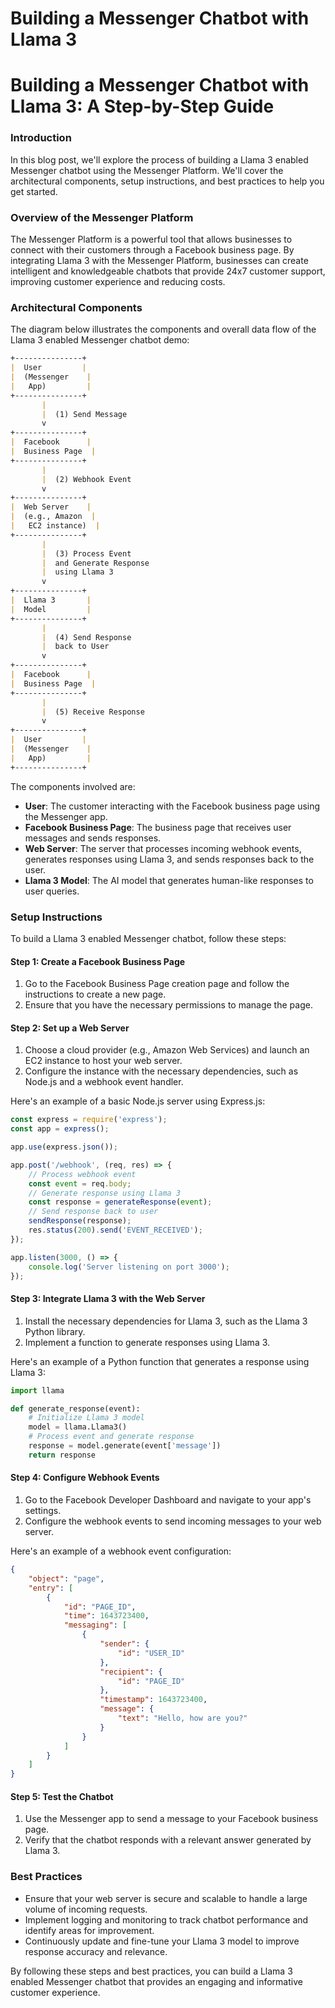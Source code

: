 # Building a Messenger Chatbot with Llama 3

Building a Messenger Chatbot with Llama 3: A Step-by-Step Guide
=============================================================

### Introduction

In this blog post, we'll explore the process of building a Llama 3 enabled Messenger chatbot using the Messenger Platform. We'll cover the architectural components, setup instructions, and best practices to help you get started.

### Overview of the Messenger Platform

The Messenger Platform is a powerful tool that allows businesses to connect with their customers through a Facebook business page. By integrating Llama 3 with the Messenger Platform, businesses can create intelligent and knowledgeable chatbots that provide 24x7 customer support, improving customer experience and reducing costs.

### Architectural Components

The diagram below illustrates the components and overall data flow of the Llama 3 enabled Messenger chatbot demo:
```markdown
+---------------+
|  User         |
|  (Messenger    |
|   App)         |
+---------------+
       |
       |  (1) Send Message
       v
+---------------+
|  Facebook      |
|  Business Page  |
+---------------+
       |
       |  (2) Webhook Event
       v
+---------------+
|  Web Server    |
|  (e.g., Amazon  |
|   EC2 instance)  |
+---------------+
       |
       |  (3) Process Event
       |  and Generate Response
       |  using Llama 3
       v
+---------------+
|  Llama 3       |
|  Model         |
+---------------+
       |
       |  (4) Send Response
       |  back to User
       v
+---------------+
|  Facebook      |
|  Business Page  |
+---------------+
       |
       |  (5) Receive Response
       v
+---------------+
|  User         |
|  (Messenger    |
|   App)         |
+---------------+
```
The components involved are:

*   **User**: The customer interacting with the Facebook business page using the Messenger app.
*   **Facebook Business Page**: The business page that receives user messages and sends responses.
*   **Web Server**: The server that processes incoming webhook events, generates responses using Llama 3, and sends responses back to the user.
*   **Llama 3 Model**: The AI model that generates human-like responses to user queries.

### Setup Instructions

To build a Llama 3 enabled Messenger chatbot, follow these steps:

#### Step 1: Create a Facebook Business Page

1.  Go to the Facebook Business Page creation page and follow the instructions to create a new page.
2.  Ensure that you have the necessary permissions to manage the page.

#### Step 2: Set up a Web Server

1.  Choose a cloud provider (e.g., Amazon Web Services) and launch an EC2 instance to host your web server.
2.  Configure the instance with the necessary dependencies, such as Node.js and a webhook event handler.

Here's an example of a basic Node.js server using Express.js:
```javascript
const express = require('express');
const app = express();

app.use(express.json());

app.post('/webhook', (req, res) => {
    // Process webhook event
    const event = req.body;
    // Generate response using Llama 3
    const response = generateResponse(event);
    // Send response back to user
    sendResponse(response);
    res.status(200).send('EVENT_RECEIVED');
});

app.listen(3000, () => {
    console.log('Server listening on port 3000');
});
```
#### Step 3: Integrate Llama 3 with the Web Server

1.  Install the necessary dependencies for Llama 3, such as the Llama 3 Python library.
2.  Implement a function to generate responses using Llama 3.

Here's an example of a Python function that generates a response using Llama 3:
```python
import llama

def generate_response(event):
    # Initialize Llama 3 model
    model = llama.Llama3()
    # Process event and generate response
    response = model.generate(event['message'])
    return response
```
#### Step 4: Configure Webhook Events

1.  Go to the Facebook Developer Dashboard and navigate to your app's settings.
2.  Configure the webhook events to send incoming messages to your web server.

Here's an example of a webhook event configuration:
```json
{
    "object": "page",
    "entry": [
        {
            "id": "PAGE_ID",
            "time": 1643723400,
            "messaging": [
                {
                    "sender": {
                        "id": "USER_ID"
                    },
                    "recipient": {
                        "id": "PAGE_ID"
                    },
                    "timestamp": 1643723400,
                    "message": {
                        "text": "Hello, how are you?"
                    }
                }
            ]
        }
    ]
}
```
#### Step 5: Test the Chatbot

1.  Use the Messenger app to send a message to your Facebook business page.
2.  Verify that the chatbot responds with a relevant answer generated by Llama 3.

### Best Practices

*   Ensure that your web server is secure and scalable to handle a large volume of incoming requests.
*   Implement logging and monitoring to track chatbot performance and identify areas for improvement.
*   Continuously update and fine-tune your Llama 3 model to improve response accuracy and relevance.

By following these steps and best practices, you can build a Llama 3 enabled Messenger chatbot that provides an engaging and informative customer experience.